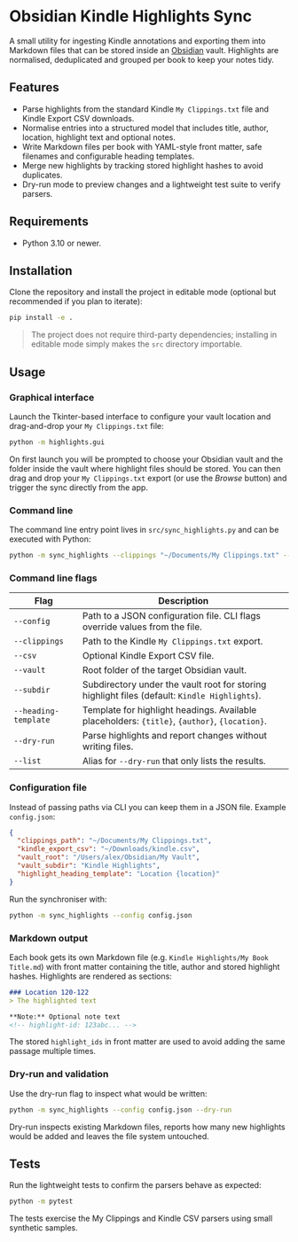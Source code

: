 # Obsidian Kindle Highlights Sync

A small utility for ingesting Kindle annotations and exporting them into Markdown files that can be stored inside an [Obsidian](https://obsidian.md/) vault. Highlights are normalised, deduplicated and grouped per book to keep your notes tidy.

## Features

- Parse highlights from the standard Kindle `My Clippings.txt` file and Kindle Export CSV downloads.
- Normalise entries into a structured model that includes title, author, location, highlight text and optional notes.
- Write Markdown files per book with YAML-style front matter, safe filenames and configurable heading templates.
- Merge new highlights by tracking stored highlight hashes to avoid duplicates.
- Dry-run mode to preview changes and a lightweight test suite to verify parsers.

## Requirements

- Python 3.10 or newer.

## Installation

Clone the repository and install the project in editable mode (optional but recommended if you plan to iterate):

```bash
pip install -e .
```

> The project does not require third-party dependencies; installing in editable mode simply makes the `src` directory importable.

## Usage

### Graphical interface

Launch the Tkinter-based interface to configure your vault location and drag-and-drop
your `My Clippings.txt` file:

```bash
python -m highlights.gui
```

On first launch you will be prompted to choose your Obsidian vault and the folder
inside the vault where highlight files should be stored. You can then drag and drop
your `My Clippings.txt` export (or use the *Browse* button) and trigger the sync
directly from the app.

### Command line

The command line entry point lives in `src/sync_highlights.py` and can be executed with Python:

```bash
python -m sync_highlights --clippings "~/Documents/My Clippings.txt" --vault "/path/to/Obsidian" --dry-run
```

### Command line flags

| Flag | Description |
| --- | --- |
| `--config` | Path to a JSON configuration file. CLI flags override values from the file. |
| `--clippings` | Path to the Kindle `My Clippings.txt` export. |
| `--csv` | Optional Kindle Export CSV file. |
| `--vault` | Root folder of the target Obsidian vault. |
| `--subdir` | Subdirectory under the vault root for storing highlight files (default: `Kindle Highlights`). |
| `--heading-template` | Template for highlight headings. Available placeholders: `{title}`, `{author}`, `{location}`. |
| `--dry-run` | Parse highlights and report changes without writing files. |
| `--list` | Alias for `--dry-run` that only lists the results. |

### Configuration file

Instead of passing paths via CLI you can keep them in a JSON file. Example `config.json`:

```json
{
  "clippings_path": "~/Documents/My Clippings.txt",
  "kindle_export_csv": "~/Downloads/kindle.csv",
  "vault_root": "/Users/alex/Obsidian/My Vault",
  "vault_subdir": "Kindle Highlights",
  "highlight_heading_template": "Location {location}"
}
```

Run the synchroniser with:

```bash
python -m sync_highlights --config config.json
```

### Markdown output

Each book gets its own Markdown file (e.g. `Kindle Highlights/My Book Title.md`) with front matter containing the title, author and stored highlight hashes. Highlights are rendered as sections:

```markdown
### Location 120-122
> The highlighted text

**Note:** Optional note text
<!-- highlight-id: 123abc... -->
```

The stored `highlight_ids` in front matter are used to avoid adding the same passage multiple times.

### Dry-run and validation

Use the dry-run flag to inspect what would be written:

```bash
python -m sync_highlights --config config.json --dry-run
```

Dry-run inspects existing Markdown files, reports how many new highlights would be added and leaves the file system untouched.

## Tests

Run the lightweight tests to confirm the parsers behave as expected:

```bash
python -m pytest
```

The tests exercise the My Clippings and Kindle CSV parsers using small synthetic samples.
